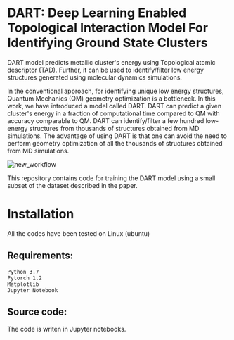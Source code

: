 # DART: Deep Learning Enabled Topological Interaction Model For Identifying Ground State Clusters
DART model predicts metallic cluster's energy using Topological atomic descriptor (TAD). Further, it can be used to identify/filter low energy structures generated using molecular dynamics simulations.

In the conventional approach, for identifying unique low energy structures, Quantum Mechanics (QM) geometry optimization is a bottleneck. In this work, we have introduced a model called DART. DART can predict a given cluster's energy in a fraction of computational time compared to QM with accuracy comparable to QM. DART can identify/filter a few hundred low-energy structures from thousands of structures obtained from MD simulations. The advantage of using DART is that one can avoid the need to perform geometry optimization of all the thousands of structures obtained from MD simulations.

![new_workflow](https://user-images.githubusercontent.com/24433906/118666801-1454f900-b811-11eb-874a-191470243fed.png)

This repository contains code for training the DART model using a small subset of the dataset described in the paper.

# Installation
All the codes have been tested on Linux (ubuntu)

## Requirements:
```
Python 3.7
Pytorch 1.2
Matplotlib
Jupyter Notebook
```
## Source code:
The code is writen in Jupyter notebooks. 

